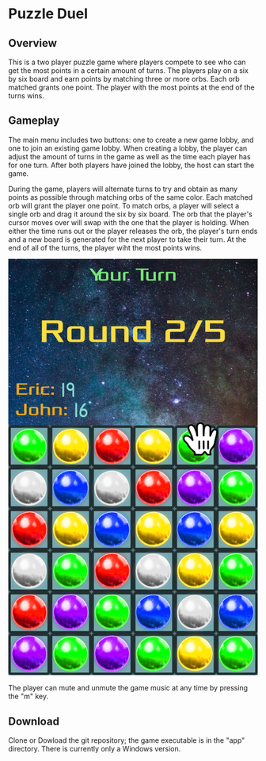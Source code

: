 # Puzzle Duel

## Overview

This is a two player puzzle game where players compete to see 
who can get the most points in a certain amount of turns. The players play on
a six by six board and earn points by matching three or more orbs. Each orb matched grants one point. 
The player with the most points at the end of the turns wins.

## Gameplay

The main menu includes two buttons: one to create a new game lobby, and one to join an existing game lobby. When creating a lobby, the player can adjust the amount of turns in the game as well as the time each player has for one turn. After both players have joined the lobby, the host can start the game.

During the game, players will alternate turns to try and obtain as many points as possible through matching orbs of the same color. Each matched orb will grant the player one point. To match orbs, a player will select a single orb and drag it around the six by six board. The orb that the player's cursor moves over will swap with the one that the player is holding. When either the time runs out or the player releases the orb, the player's turn ends and a new board is generated for the next player to take their turn. At the end of all of the turns, the player wiht the most points wins.

![gameplay](/app/data/gameplay.PNG)

The player can mute and unmute the game music at any time by pressing the "m" key. 

## Download

Clone or Dowload the git repository; the game executable is in the "app" directory. There is currently only a Windows version.
